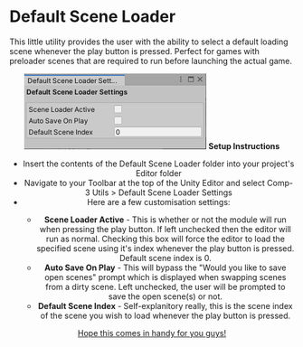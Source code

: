 # Default Scene Loader
This little utility provides the user with the ability to select a default loading scene whenever the play button is pressed. Perfect for games with preloader scenes that are required to run before launching the actual game.
<center><img src="img/DefaultSceneLoaderSettings.png"</center>
<b>Setup Instructions</b>
<ul>
  <li>Insert the contents of the Default Scene Loader folder into your project's Editor folder</li>
  <li>Navigate to your Toolbar at the top of the Unity Editor and select Comp-3 Utils > Default Scene Loader Settings</li>
  <li>Here are a few customisation settings:</li>
  <ul>
    <li><b>Scene Loader Active</b> - This is whether or not the module will run when pressing the play button. If left unchecked then the editor will run as normal. Checking this box will force the editor to load the specified scene using it's index whenever the play button is pressed. Default scene index is 0.</li>
    <li><b>Auto Save On Play</b> - This will bypass the "Would you like to save open scenes" prompt which is displayed when swapping scenes from a dirty scene. Left unchecked, the user will be prompted to save the open scene(s) or not.</li>
    <li><b>Default Scene Index</b> - Self-explanitory really, this is the scene index of the scene you wish to load whenever the play button is pressed.</li>
  </ul>
</ul>

<u>Hope this comes in handy for you guys!</u>
